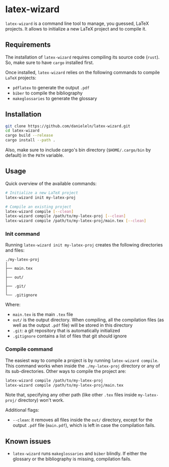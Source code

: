 # latex-wizard
`latex-wizard` is a command line tool to manage, you guessed, LaTeX projects.
It allows to initialize a new LaTeX project and to compile it.



## Requirements
The installation of `latex-wizard` requires compiling its source code
(`rust`). So, make sure to have `cargo` installed first.

Once installed, `latex-wizard` relies on the following commands to compile
`LaTeX` projects:

- `pdflatex` to generate the output `.pdf`
- `biber` to compile the bibliography
- `makeglossaries` to generate the glossary



## Installation
```bash
git clone https://github.com/danieleln/latex-wizard.git
cd latex-wizard
cargo build --release
cargo install --path .
```
Also, make sure to include cargo's bin directory (`$HOME/.cargo/bin`
by default) in the `PATH` variable.



## Usage
Quick overview of the available commands:

```bash
# Initialize a new LaTeX project
latex-wizard init my-latex-proj

# Compile an existing project
latex-wizard compile [--clean]
latex-wizard compile /path/to/my-latex-proj [--clean]
latex-wizard compile /path/to/my-latex-proj/main.tex [--clean]
```



### Init command
Running `latex-wizard init my-latex-proj` creates the following directories
and files:

```
./my-latex-proj
│
├── main.tex
│
├── out/
│
├── .git/
│
└── .gitignore
```

Where:

- `main.tex` is the main `.tex` file
- `out/` is the output directory. When compiling, all the compilation
      files (as well as the output `.pdf` file) will be stored in this
      directory
- `.git`: a git repository that is automatically initialized
- `.gitignore` contains a list of files that git should ignore



### Compile command
The easiest way to compile a project is by running `latex-wizard compile`.
This command works when inside the `./my-latex-proj` directory or any
of its sub-directories.
Other ways to compile the project are:

```bash
latex-wizard compile /path/to/my-latex-proj
latex-wizard compile /path/to/my-latex-proj/main.tex
```

Note that, specifying any other path (like other `.tex` files inside
`my-latex-proj/` directory) won't work.

Additional flags:

- `--clean`: it removes all files inside the `out/` directory,
      except for the output `.pdf` file (`main.pdf`), which is left
      in case the compilation fails.



## Known issues
- `latex-wizard` runs `makeglossaries` and `biber` blindly. If either
  the glossary or the bibliography is missing, compilation fails.
